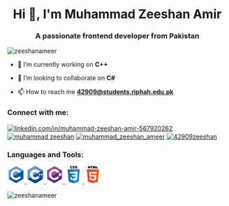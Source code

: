 <h1 align="center">Hi 👋, I'm Muhammad Zeeshan Amir</h1>
<h3 align="center">A passionate frontend developer from Pakistan</h3>

<p align="left"> <img src="https://komarev.com/ghpvc/?username=zeeshanameer&label=Profile%20views&color=0e75b6&style=flat" alt="zeeshanameer" /> </p>

- 🔭 I’m currently working on **C++**

- 👯 I’m looking to collaborate on **C#**

- 📫 How to reach me **42909@students.riphah.edu.pk**

<h3 align="left">Connect with me:</h3>
<p align="left">
<a href="https://linkedin.com/in/linkedin.com/in/muhammad-zeeshan-amir-567920262" target="blank"><img align="center" src="https://raw.githubusercontent.com/rahuldkjain/github-profile-readme-generator/master/src/images/icons/Social/linked-in-alt.svg" alt="linkedin.com/in/muhammad-zeeshan-amir-567920262" height="30" width="40" /></a>
<a href="https://fb.com/muhammad zeeshan" target="blank"><img align="center" src="https://raw.githubusercontent.com/rahuldkjain/github-profile-readme-generator/master/src/images/icons/Social/facebook.svg" alt="muhammad zeeshan" height="30" width="40" /></a>
<a href="https://instagram.com/muhammad_zeeshan_ameer" target="blank"><img align="center" src="https://raw.githubusercontent.com/rahuldkjain/github-profile-readme-generator/master/src/images/icons/Social/instagram.svg" alt="muhammad_zeeshan_ameer" height="30" width="40" /></a>
<a href="https://www.leetcode.com/42909zeeshan" target="blank"><img align="center" src="https://raw.githubusercontent.com/rahuldkjain/github-profile-readme-generator/master/src/images/icons/Social/leet-code.svg" alt="42909zeeshan" height="30" width="40" /></a>
</p>

<h3 align="left">Languages and Tools:</h3>
<p align="left"> <a href="https://www.cprogramming.com/" target="_blank" rel="noreferrer"> <img src="https://raw.githubusercontent.com/devicons/devicon/master/icons/c/c-original.svg" alt="c" width="40" height="40"/> </a> <a href="https://www.w3schools.com/cpp/" target="_blank" rel="noreferrer"> <img src="https://raw.githubusercontent.com/devicons/devicon/master/icons/cplusplus/cplusplus-original.svg" alt="cplusplus" width="40" height="40"/> </a> <a href="https://www.w3schools.com/cs/" target="_blank" rel="noreferrer"> <img src="https://raw.githubusercontent.com/devicons/devicon/master/icons/csharp/csharp-original.svg" alt="csharp" width="40" height="40"/> </a> <a href="https://www.w3schools.com/css/" target="_blank" rel="noreferrer"> <img src="https://raw.githubusercontent.com/devicons/devicon/master/icons/css3/css3-original-wordmark.svg" alt="css3" width="40" height="40"/> </a> <a href="https://www.w3.org/html/" target="_blank" rel="noreferrer"> <img src="https://raw.githubusercontent.com/devicons/devicon/master/icons/html5/html5-original-wordmark.svg" alt="html5" width="40" height="40"/> </a> </p>

<p><img align="center" src="https://github-readme-streak-stats.herokuapp.com/?user=zeeshanameer&" alt="zeeshanameer" /></p>
